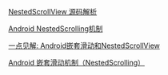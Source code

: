 [NestedScrollView 源码解析](https://github.com/xmuSistone/boringArticles/blob/master/NestedScrollView.md)

[Android NestedScrolling机制](https://www.jianshu.com/p/aff5e82f0174)

[一点见解: Android嵌套滑动和NestedScrollView](https://www.jianshu.com/p/1806ed9737f6)

[Android 嵌套滑动机制（NestedScrolling）](https://segmentfault.com/a/1190000002873657)